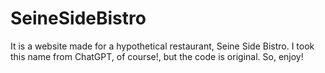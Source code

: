 # SeineSideBistro
It is a website made for a hypothetical restaurant, Seine Side Bistro. I took this name from ChatGPT, of course!, but the code is original. So, enjoy!

